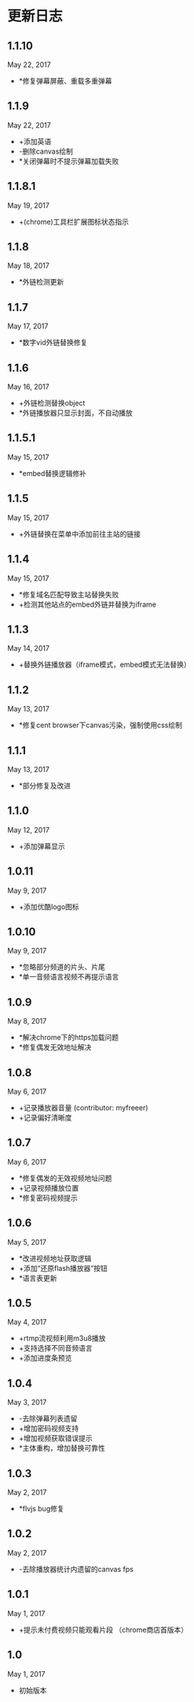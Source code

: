 # 更新日志

## 1.1.10
May 22, 2017
- *修复弹幕屏蔽、重载多重弹幕

## 1.1.9
May 22, 2017
- +添加英语
- -删除canvas绘制
- *关闭弹幕时不提示弹幕加载失败

## 1.1.8.1
May 19, 2017
- +(chrome)工具栏扩展图标状态指示

## 1.1.8
May 18, 2017
- *外链检测更新

## 1.1.7
May 17, 2017
- *数字vid外链替换修复

## 1.1.6
May 16, 2017
- +外链检测替换object
- *外链播放器只显示封面，不自动播放

## 1.1.5.1
May 15, 2017
- *embed替换逻辑修补

## 1.1.5
May 15, 2017
- +外链替换在菜单中添加前往主站的链接

## 1.1.4
May 15, 2017
- *修复域名匹配导致主站替换失败
- +检测其他站点的embed外链并替换为iframe

## 1.1.3
May 14, 2017
- +替换外链播放器（iframe模式，embed模式无法替换）

## 1.1.2
May 13, 2017
- *修复cent browser下canvas污染，强制使用css绘制

## 1.1.1
May 13, 2017
- *部分修复及改进

## 1.1.0
May 12, 2017
- +添加弹幕显示

## 1.0.11
May 9, 2017
- +添加优酷logo图标

## 1.0.10
May 9, 2017
- *忽略部分频道的片头、片尾
- *单一音频语言视频不再提示语言

## 1.0.9
May 8, 2017
- *解决chrome下的https加载问题
- *修复偶发无效地址解决

## 1.0.8
May 6, 2017
- +记录播放器音量 (contributor: myfreeer)
- +记录偏好清晰度

## 1.0.7
May 6, 2017
- *修复偶发的无效视频地址问题
- +记录视频播放位置
- *修复密码视频提示

## 1.0.6
May 5, 2017
- *改进视频地址获取逻辑
- +添加“还原flash播放器”按钮
- *语言表更新

## 1.0.5
May 4, 2017

- +rtmp流视频利用m3u8播放
- +支持选择不同音频语言
- +添加进度条预览

## 1.0.4
May 3, 2017

- -去除弹幕列表遗留
- +增加密码视频支持
- +增加视频获取错误提示
- *主体重构，增加替换可靠性 

## 1.0.3
May 2, 2017

- *flvjs bug修复

## 1.0.2
May 2, 2017

- -去除播放器统计内遗留的canvas fps

## 1.0.1
May 1, 2017

- +提示未付费视频只能观看片段
（chrome商店首版本）

## 1.0
May 1, 2017

- 初始版本
